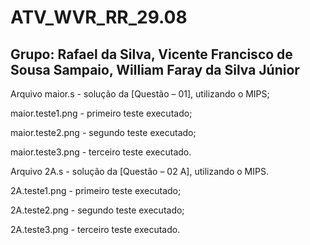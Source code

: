 # ATV_WVR_RR_29.08

Grupo: Rafael da Silva, Vicente Francisco de Sousa Sampaio, William Faray da Silva Júnior
------------------------------------------------------------------------------------------------------------------

Arquivo maior.s  - solução da [Questão – 01], utilizando o MIPS; 

maior.teste1.png - primeiro teste executado;

maior.teste2.png - segundo teste executado;

maior.teste3.png - terceiro teste executado.	

Arquivo 2A.s - solução da [Questão – 02 A], utilizando o MIPS.

2A.teste1.png - primeiro teste executado;

2A.teste2.png - segundo teste executado;

2A.teste3.png - terceiro teste executado.

